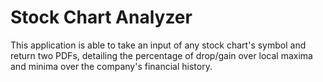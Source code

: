 # Stock Chart Analyzer

This application is able to take an input of any stock chart's symbol and return two PDFs, detailing the percentage of drop/gain over local maxima and minima over the company's financial history.
